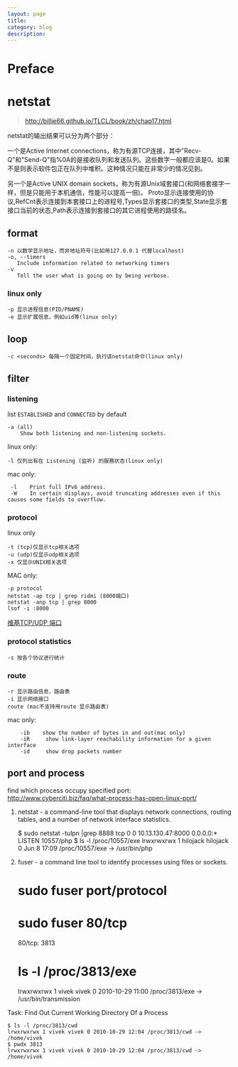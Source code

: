 ```yaml
---
layout: page
title:
category: blog
description:
---
```

# Preface


# netstat
> http://billie66.github.io/TLCL/book/zh/chap17.html

netstat的输出结果可以分为两个部分：

一个是Active Internet connections，称为有源TCP连接，其中"Recv-Q"和"Send-Q"指%0A的是接收队列和发送队列。这些数字一般都应该是0。如果不是则表示软件包正在队列中堆积。这种情况只能在非常少的情况见到。

另一个是Active UNIX domain sockets，称为有源Unix域套接口(和网络套接字一样，但是只能用于本机通信，性能可以提高一倍)。
Proto显示连接使用的协议,RefCnt表示连接到本套接口上的进程号,Types显示套接口的类型,State显示套接口当前的状态,Path表示连接到套接口的其它进程使用的路径名。

## format

	-n 以数学显示地址，而非地址符号(比如用127.0.0.1 代替localhost)
	-o, --timers
       Include information related to networking timers
	-v
	   Tell the user what is going on by being verbose.

### linux only

	-p 显示进程信息(PID/PNAME)
	-e 显示扩展信息，例如uid等(linux only)

## loop

	-c <seconds> 每隔一个固定时间，执行该netstat命令(linux only)

## filter

### listening
list `ESTABLISHED` and `CONNECTED` by default

	-a (all)
		Show both listening and non-listening sockets.

linux only:

	-l 仅列出有在 Listening (监听) 的服務状态(linux only)

mac only:

	 -l    Print full IPv6 address.
	 -W    In certain displays, avoid truncating addresses even if this causes some fields to overflow.

### protocol
linux only

	-t (tcp)仅显示tcp相关选项
	-u (udp)仅显示udp相关选项
	-x 仅显示UNIX相关选项

MAC only:

	-p protocol
	netstat -ap tcp | grep ridmi (8000端口)
	netstat -anp tcp | grep 8000
	lsof -i :8000

[维基TCP/UDP 端口](http://zh.wikipedia.org/zh-cn/TCP/UDP%E7%AB%AF%E5%8F%A3%E5%88%97%E8%A1%A8)

### protocol statistics

	-s 按各个协议进行统计

### route

	-r 显示路由信息，路由表
	-i 显示网络接口
	route (mac不支持用route 显示路由表)

mac only:

		-ib    show the number of bytes in and out(mac only)
		-iR     show link-layer reachability information for a given interface
		-id     show drop packets number

## port and process
find which process occupy specified port:
http://www.cyberciti.biz/faq/what-process-has-open-linux-port/

1. netstat - a command-line tool that displays network connections, routing tables, and a number of network interface statistics.

	$ sudo netstat -tulpn |grep 8888
	tcp        0      0 10.13.130.47:8000           0.0.0.0:*                   LISTEN      10557/php
	$ ls -l /proc/10557/exe
	lrwxrwxrwx 1 hilojack hilojack 0 Jun  8 17:09 /proc/10557/exe -> /usr/bin/php

2. fuser - a command line tool to identify processes using files or sockets.

	# sudo fuser port/protocol
	# sudo fuser 80/tcp
	80/tcp:             3813
	# ls -l /proc/3813/exe
	lrwxrwxrwx 1 vivek vivek 0 2010-10-29 11:00 /proc/3813/exe -> /usr/bin/transmission

Task: Find Out Current Working Directory Of a Process

	$ ls -l /proc/3813/cwd
	lrwxrwxrwx 1 vivek vivek 0 2010-10-29 12:04 /proc/3813/cwd -> /home/vivek
	$ pwdx 3813
	lrwxrwxrwx 1 vivek vivek 0 2010-10-29 12:04 /proc/3813/cwd -> /home/vivek
